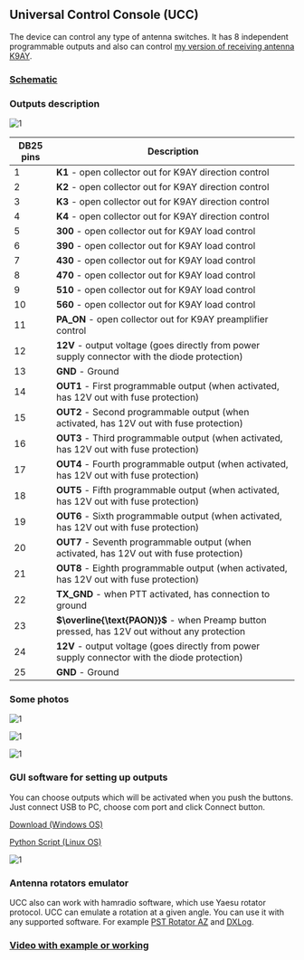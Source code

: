 ## Universal Control Console (UCC)

The device can control any type of antenna switches. It has 8 independent programmable outputs and also can control [my version of receiving antenna K9AY](https://github.com/ra0sms/K9AY_with_wifi).

### [Schematic](KiCad/wired_console_k9ay/wired_console_k9ay.pdf)

### Outputs description

![1](pics/db25_outs.png)

| DB25 pins | Description                                                  |
| --------- | ------------------------------------------------------------ |
| 1         | **K1** - open collector out for K9AY direction control       |
| 2         | **K2** - open collector out for K9AY direction control       |
| 3         | **K3** - open collector out for K9AY direction control       |
| 4         | **K4** - open collector out for K9AY direction control       |
| 5         | **300** - open collector out for K9AY load control           |
| 6         | **390** - open collector out for K9AY load control           |
| 7         | **430** - open collector out for K9AY load control           |
| 8         | **470** - open collector out for K9AY load control           |
| 9         | **510** - open collector out for K9AY load control           |
| 10        | **560** - open collector out for K9AY load control           |
| 11        | **PA_ON** - open collector out for K9AY preamplifier control |
| 12        | **12V** - output voltage (goes directly from power supply connector with the diode protection) |
| 13        | **GND** - Ground                                             |
| 14        | **OUT1** - First programmable output (when activated, has 12V out with fuse protection) |
| 15        | **OUT2** - Second programmable output (when activated, has 12V out with fuse protection) |
| 16        | **OUT3** - Third programmable output (when activated, has 12V out with fuse protection) |
| 17        | **OUT4** - Fourth programmable output (when activated, has 12V out with fuse protection) |
| 18        | **OUT5** - Fifth programmable output (when activated, has 12V out with fuse protection) |
| 19        | **OUT6** - Sixth programmable output (when activated, has 12V out with fuse protection) |
| 20        | **OUT7** - Seventh programmable output (when activated, has 12V out with fuse protection) |
| 21        | **OUT8** - Eighth programmable output (when activated, has 12V out with fuse protection) |
| 22        | **TX_GND** - when PTT activated, has connection to ground    |
| 23        | **$\overline{\text{PAON}}$** - when Preamp button pressed, has 12V out without any protection |
| 24        | **12V** - output voltage (goes directly from power supply connector with the diode protection) |
| 25        | **GND** - Ground                                             |

### Some photos



![1](pics/1.jpg)

![1](pics/2.jpg)

![1](pics/3.jpg)

### GUI software for setting up outputs

You can choose outputs which will be activated when you push the buttons. Just connect USB to PC, choose com port and click Connect button.

[Download (Windows OS)](gui/gui.zip)

[Python Script (Linux OS)](gui/gui.py)

![1](pics/gui_for_ucc.png)

### Antenna rotators emulator

UCC also can work with hamradio software, which use Yaesu rotator protocol. UCC can emulate a rotation at a given angle. You can use it with any supported software. For example [PST Rotator AZ](https://www.pstrotator.com/) and [DXLog](https://dxlog.net/).

### [Video with example or working](https://youtu.be/TXcX0s2ozSk)

